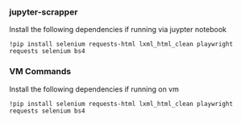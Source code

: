 ### jupyter-scrapper


Install the following dependencies if running via juypter notebook


```
!pip install selenium requests-html lxml_html_clean playwright requests selenium bs4
```




### VM Commands
Install the following dependencies if running on vm

```
!pip install selenium requests-html lxml_html_clean playwright requests selenium bs4
```
